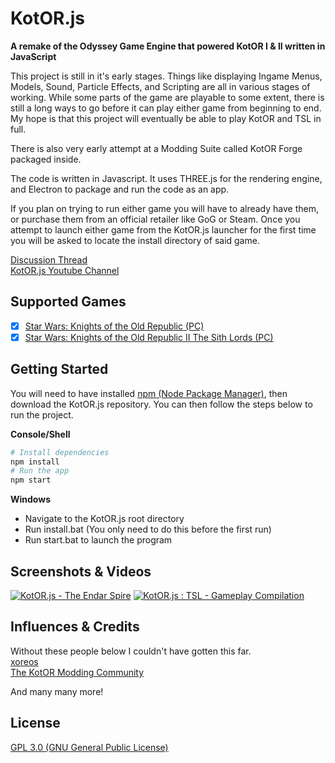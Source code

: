 # KotOR.js

**A remake of the Odyssey Game Engine that powered KotOR I &amp; II written in JavaScript**

This project is still in it's early stages. Things like displaying Ingame Menus, Models, Sound, Particle Effects, and Scripting are all in various stages of working. While some parts of the game are playable to some extent, there is still a long ways to go before it can play either game from beginning to end. My hope is that this project will eventually be able to play KotOR and TSL in full.

There is also very early attempt at a Modding Suite called KotOR Forge packaged inside.

The code is written in Javascript. It uses THREE.js for the rendering engine, and Electron to package and run the code as an app.

If you plan on trying to run either game you will have to already have them, or purchase them from an official retailer like GoG or Steam. Once you attempt to launch either game from the KotOR.js launcher for the first time you will be asked to locate the install directory of said game.

[Discussion Thread](https://deadlystream.com/topic/6608-wip-kotor-js-a-game-engine-for-k1-k2-written-in-javascript/)  
[KotOR.js Youtube Channel](https://www.youtube.com/channel/UC7b4RL2mj0WJ7fEvbJePDbA)

## Supported Games

- [x] [Star Wars: Knights of the Old Republic (PC)](https://en.wikipedia.org/wiki/Star_Wars:_Knights_of_the_Old_Republic)
- [x] [Star Wars: Knights of the Old Republic II The Sith Lords (PC)](https://en.wikipedia.org/wiki/Star_Wars_Knights_of_the_Old_Republic_II:_The_Sith_Lords)

## Getting Started

You will need to have installed [npm (Node Package Manager)](https://www.npmjs.com/get-npm), then download the KotOR.js repository. 
You can then follow the steps below to run the project.

**Console/Shell**
```bash
# Install dependencies
npm install
# Run the app
npm start
```

**Windows**

- Navigate to the KotOR.js root directory
- Run install.bat (You only need to do this before the first run)
- Run start.bat to launch the program

## Screenshots & Videos

[![KotOR.js - The Endar Spire](http://img.youtube.com/vi/y2UzOH5bcAQ/0.jpg)](http://www.youtube.com/watch?v=y2UzOH5bcAQ)
[![KotOR.js : TSL - Gameplay Compilation](http://img.youtube.com/vi/IpP6BQJ5ZBQ/0.jpg)](http://www.youtube.com/watch?v=IpP6BQJ5ZBQ)

## Influences & Credits

Without these people below I couldn't have gotten this far.  
[xoreos](https://xoreos.org/)  
[The KotOR Modding Community](https://deadlystream.com/)   
  
And many many more!

## License

[GPL 3.0 (GNU General Public License)](LICENSE.md)
